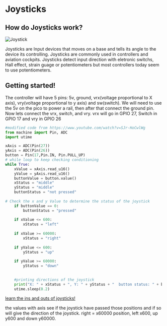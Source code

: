 # Joysticks

## How do Joysticks work?

![Joystick](https://m.media-amazon.com/images/I/71KNhxKbNBL._AC_SX425_.jpg)
  
  Joysticks are Input devices that moves on a base and tells its angle to the device its controlling.
  Joysticks are commonly used in controllers and aviation cockpits. Joysticks detect input direction
  with eletronic switchs, Hall effect, strain guage or potentiometers but most controllers today seem to use
  potentiometers.

## Getting started!

The controller will have 5 pins: 5v, ground, vrx(voltage proportional to X axis), vry(voltage proportional to y axis) and sw(switch). We will need to use the 5v on the pico to power a rail, then after that connect 
the ground pin. Now lets connect the vrx, switch, and vry. vrx will go in GPIO 27, Switch in GPIO 17 and vry in GPIO 26  

```python
#modified code from https://www.youtube.com/watch?v=SJr-HoCwlWg
from machine import Pin, ADC
import utime

xAxis = ADC(Pin(27))
yAxis = ADC(Pin(26))
button = Pin(17,Pin.IN, Pin.PULL_UP)
# while loop to keep checking conditioning
while True:
    xValue = xAxis.read_u16()
    yValue = yAxis.read_u16()
    buttonValue = button.value()
    xStatus = "middle"
    yStatus = "middle"
    buttonStatus = "not pressed"
    
# Check the x and y Value to determine the status of the joystick
    if buttonValue == 0:
        buttonStatus = "pressed"
        
    if xValue <= 600:
        xStatus = "left"
        
    if xValue >= 60000:
        xStatus = "right"
        
    if yValue <= 600:
        yStatus = "up"
        
    if yValue >= 60000:
        yStatus = "down"
        
   
    #printing directions of the joystick
    print("X: " + xStatus + ", Y: " + yStatus + "  button status: " + buttonStatus)
    utime.sleep(0.2)
```
 
  
    
 [learn the ins and outs of joysticks!](https://components101.com/modules/joystick-module)  

 the values with axis see if the joystick have passed those positions and if so will give the direction of the joystick. right = x60000 position, left x600, up y600 and down y60000.
